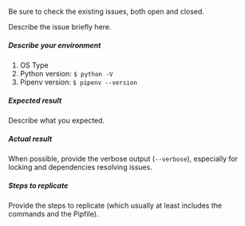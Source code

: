 Be sure to check the existing issues, both open and closed.

Describe the issue briefly here.

##### Describe your environment

1. OS Type
1. Python version: `$ python -V`
1. Pipenv version: `$ pipenv --version`

##### Expected result

Describe what you expected.

##### Actual result

When possible, provide the verbose output (`--verbose`), especially for locking and dependencies resolving issues.

##### Steps to replicate

Provide the steps to replicate (which usually at least includes the commands and the Pipfile).
